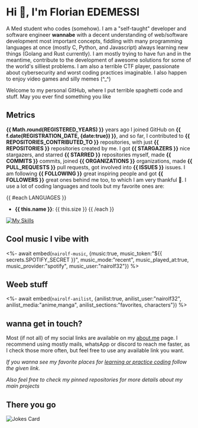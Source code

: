 # Hi 👾, I'm Florian EDEMESSI

A Med student who codes (somehow). I am a "self-taught" developer and software engineer **wannabe** with a decent understanding of web/software development most important concepts, fiddling with many programming languages at once (mostly C, Python, and Javascript) always learning new things (Golang and Rust currently). I am mostly trying to have fun and in the meantime, contribute to the development of awesome solutions for some of the world's silliest problems. I am also a terrible CTF player, passionate about cybersecurity and worst coding practices imaginable. I also happen to enjoy video games and silly memes (^_^)

Welcome to my personal GitHub, where I put terrible spaghetti code and stuff. May you ever find something you like

## Metrics

**{{ Math.round(REGISTERED_YEARS) }}** years ago I joined GitHub on **{{ f.date(REGISTRATION_DATE, {date:true}) }}**, and so far, I contributed to **{{ REPOSITORIES_CONTRIBUTED_TO }}** repositories, with just **{{ REPOSITORIES }}** repositories created by me. I got **{{ STARGAZERS }}** nice stargazers, and starred **{{ STARRED }}** repositories myself, made **{{ COMMITS }}** commits, joined **{{ ORGANIZATIONS }}** organizations, made **{{ PULL_REQUESTS }}** pull requests, got involved into **{{ ISSUES }}** issues. I am following **{{ FOLLOWING }}** great inspiring people and got **{{ FOLLOWERS }}** great ones behind me too, to which I am very thankful 💛. I use a lot of coding languages and tools but my favorite ones are:

{{ #each LANGUAGES }}

- **{{ this.name }}**: {{ this.size }}
{{ /each }}

[![My Skills](https://skillicons.dev/icons?i=linux,bash,c,python,js,php,kotlin,flutter,golang,rust)](https://skillicons.dev)

## Cool music I vibe with

<%- await embed(`nairolf-music`, {music:true, music_token:"${{ secrets.SPOTIFY_SECRET }}", music_mode:"recent", music_played_at:true, music_provider:"spotify", music_user:"nairolf32"}) %>

## Weeb stuff

<%- await embed(`nairolf-anilist`, {anilist:true, anilist_user:"nairolf32", anilist_media:"anime,manga", anilist_sections:"favorites, characters"}) %>

## wanna get in touch?

Most (if not all) of my social links are available on my [about.me](https://about.me/florian_edemessi) page. I recommend using mostly mails, whatsApp or discord to reach me faster, as I check those more often, but feel free to use any available link you want.

*If you wanna see my favorite places for [learning or practice coding](https://github.com/nair0lf32/challenger) follow the given link.*

*Also feel free to check my pinned repositories for more details about my main projects*

## There you go

![Jokes Card](https://readme-jokes.vercel.app/api?hideBorder)
